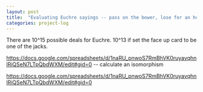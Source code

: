 ```yaml
---
layout: post
title:  "Evaluating Euchre sayings -- pass on the bower, lose for an hour?"
categories: project-log
---
```


There are 10^15 possible deals for Euchre. 10^13 if set the face up card to be one of the jacks.

https://docs.google.com/spreadsheets/d/1naRU_pnwoS7RmBhVK0ruyavqhnlRiQSeN7LTpQbdWXM/edit#gid=0 -- calculate an isomorphism


https://docs.google.com/spreadsheets/d/1naRU_pnwoS7RmBhVK0ruyavqhnlRiQSeN7LTpQbdWXM/edit#gid=0